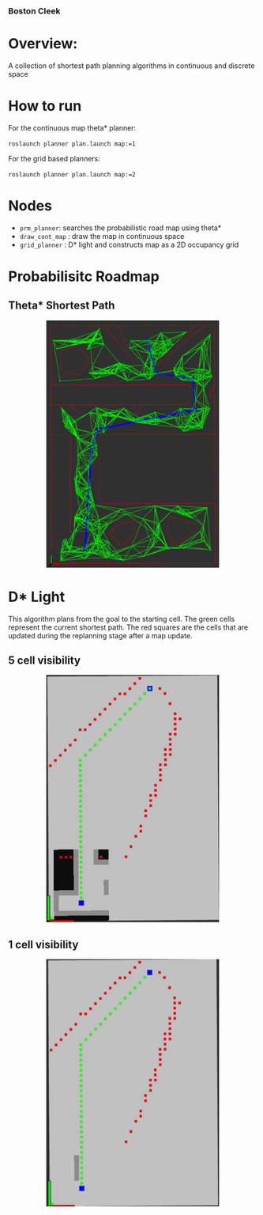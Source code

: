 ### Boston Cleek

# Overview:
A collection of shortest path planning algorithms in continuous and discrete space


# How to run
For the continuous map theta* planner:

`roslaunch planner plan.launch map:=1`


For the grid based planners:

`roslaunch planner plan.launch map:=2`


# Nodes
* `prm_planner`: searches the probabilistic road map using theta*
* `draw_cont_map` : draw the map in continuous space
* `grid_planner` : D* light and constructs map as a 2D occupancy grid



# Probabilisitc Roadmap
## Theta* Shortest Path
<p align="center">
  <img src= "media/thetastar.png" width="350" height="500">
</p>

# D* Light
This algorithm plans from the goal to the starting cell. The green cells represent the current shortest path. The red squares are the cells that are updated during the replanning stage after a map update.

## 5 cell visibility
<p align="center">
  <img src= "media/dstar5cell.gif" width="350" height="500">
</p>


## 1 cell visibility
<p align="center">
  <img src= "media/dstar1cell.gif" width="350" height="500">
</p>
